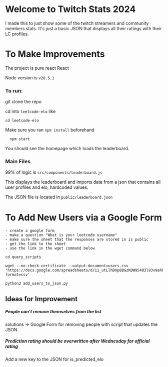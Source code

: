 # Welcome to Twitch Stats 2024

I made this to just show some of the twitch streamers and community members stats. It's just a basic JSON that displays all their ratings with their LC profiles.

# To Make Improvements

The project is pure react React

Node version is `v20.5.1`

### To run:

git clone the repo

cd into `leetcode-elo` like

```
cd leetcode-elo
```

Make sure you ran `npm install` beforehand

```
  npm start
```

You should see the homepage which loads the leaderboard.

### Main Files

99% of logic is `src/components/leaderboard.js`

This displays the leaderboard and imports data from a json that contains all user profiles and elo, hardcoded values.

The JSON file is located in `public/leaderboard.json`

# To Add New Users via a Google Form

```
- create a google form
- make a question "What is your leetcode username"
- make sure the sheet that the responses are stored in is public
- get the link to the sheet
- use the link in the wget command below

cd query_scripts

wget --no-check-certificate --output-document=users.csv 'https://docs.google.com/spreadsheets/d/11_utLlhDXp8BGzKDW954O3l93v9ahFVOXHBavsaemBQ/export?format=csv'

python3 add_users_to_json.py
```

## Ideas for Improvement

##### People can't remove themselves from the list

solutions -> Google Form for removing people with script that updates the JSON

##### Prediction rating should be overwritten after Wednesday for official rating

Add a new key to the JSON for is_predicted_elo
